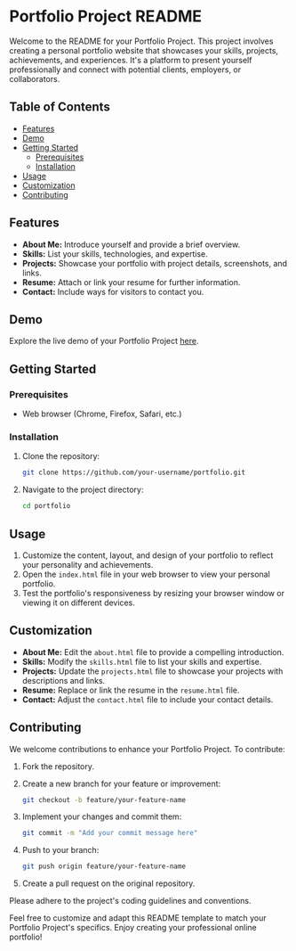 # Portfolio Project README

Welcome to the README for your Portfolio Project. This project involves creating a personal portfolio website that showcases your skills, projects, achievements, and experiences. It's a platform to present yourself professionally and connect with potential clients, employers, or collaborators.

## Table of Contents

- [Features](#features)
- [Demo](#demo)
- [Getting Started](#getting-started)
  - [Prerequisites](#prerequisites)
  - [Installation](#installation)
- [Usage](#usage)
- [Customization](#customization)
- [Contributing](#contributing)

## Features

- **About Me:** Introduce yourself and provide a brief overview.
- **Skills:** List your skills, technologies, and expertise.
- **Projects:** Showcase your portfolio with project details, screenshots, and links.
- **Resume:** Attach or link your resume for further information.
- **Contact:** Include ways for visitors to contact you.

## Demo

Explore the live demo of your Portfolio Project [here](http://127.0.0.1:5501/index.html).

## Getting Started

### Prerequisites

- Web browser (Chrome, Firefox, Safari, etc.)

### Installation

1. Clone the repository:

   ```bash
   git clone https://github.com/your-username/portfolio.git
   ```

2. Navigate to the project directory:

   ```bash
   cd portfolio
   ```

## Usage

1. Customize the content, layout, and design of your portfolio to reflect your personality and achievements.
2. Open the `index.html` file in your web browser to view your personal portfolio.
3. Test the portfolio's responsiveness by resizing your browser window or viewing it on different devices.

## Customization

- **About Me:** Edit the `about.html` file to provide a compelling introduction.
- **Skills:** Modify the `skills.html` file to list your skills and expertise.
- **Projects:** Update the `projects.html` file to showcase your projects with descriptions and links.
- **Resume:** Replace or link the resume in the `resume.html` file.
- **Contact:** Adjust the `contact.html` file to include your contact details.

## Contributing

We welcome contributions to enhance your Portfolio Project. To contribute:

1. Fork the repository.
2. Create a new branch for your feature or improvement:

   ```bash
   git checkout -b feature/your-feature-name
   ```

3. Implement your changes and commit them:

   ```bash
   git commit -m "Add your commit message here"
   ```

4. Push to your branch:

   ```bash
   git push origin feature/your-feature-name
   ```

5. Create a pull request on the original repository.

Please adhere to the project's coding guidelines and conventions.


Feel free to customize and adapt this README template to match your Portfolio Project's specifics. Enjoy creating your professional online portfolio!
